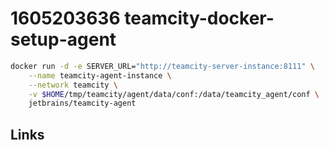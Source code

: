 # 1605203636 teamcity-docker-setup-agent

```bash
docker run -d -e SERVER_URL="http://teamcity-server-instance:8111" \
    --name teamcity-agent-instance \
    --network teamcity \
    -v $HOME/tmp/teamcity/agent/data/conf:/data/teamcity_agent/conf \
    jetbrains/teamcity-agent
```


## Links

